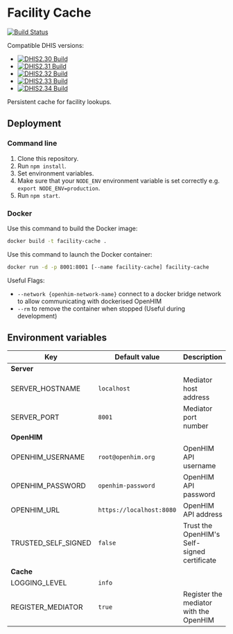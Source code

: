 # Facility Cache

[![Build Status](https://travis-ci.org/jembi/facility-cache.svg)](https://travis-ci.org/jembi/facility-cache)

Compatible DHIS versions:

* [![DHIS2.30 Build](https://img.shields.io/badge/DHIS-2.30-brightgreen.svg)](https://launchpad.net/dhis2/+milestone/2.30)
* [![DHIS2.31 Build](https://img.shields.io/badge/DHIS-2.31-brightgreen.svg)](https://launchpad.net/dhis2/+milestone/2.31)
* [![DHIS2.32 Build](https://img.shields.io/badge/DHIS-2.32-brightgreen.svg)](https://launchpad.net/dhis2/+milestone/2.32)
* [![DHIS2.33 Build](https://img.shields.io/badge/DHIS-2.33-brightgreen.svg)](https://launchpad.net/dhis2/+milestone/2.33)
* [![DHIS2.34 Build](https://img.shields.io/badge/DHIS-2.34-brightgreen.svg)](https://launchpad.net/dhis2/+milestone/2.34)

Persistent cache for facility lookups.

## Deployment

### Command line

1. Clone this repository.
1. Run `npm install`.
1. Set environment variables.
1. Make sure that your `NODE_ENV` environment variable is set correctly e.g. `export NODE_ENV=production`.
1. Run `npm start`.

### Docker

Use this command to build the Docker image:

```sh
docker build -t facility-cache .
```

Use this command to launch the Docker container:

```sh
docker run -d -p 8001:8001 [--name facility-cache] facility-cache
```

Useful Flags:

* `--network {openhim-network-name}` connect to a docker bridge network to allow communicating with dockerised OpenHIM
* `--rm` to remove the container when stopped (Useful during development)

## Environment variables

| Key | Default value | Description |
| --- | --- | --- |
| **Server** | | |
| SERVER_HOSTNAME | `localhost` | Mediator host address |
| SERVER_PORT | `8001` | Mediator port number |
| **OpenHIM** | | |
| OPENHIM_USERNAME | `root@openhim.org` | OpenHIM API username |
| OPENHIM_PASSWORD | `openhim-password` | OpenHIM API password |
| OPENHIM_URL | `https://localhost:8080` | OpenHIM API address |
| TRUSTED_SELF_SIGNED | `false` | Trust the OpenHIM's Self-signed certificate |
| **Cache** | | |
| LOGGING_LEVEL | `info` | |
| REGISTER_MEDIATOR | `true` | Register the mediator with the OpenHIM |
